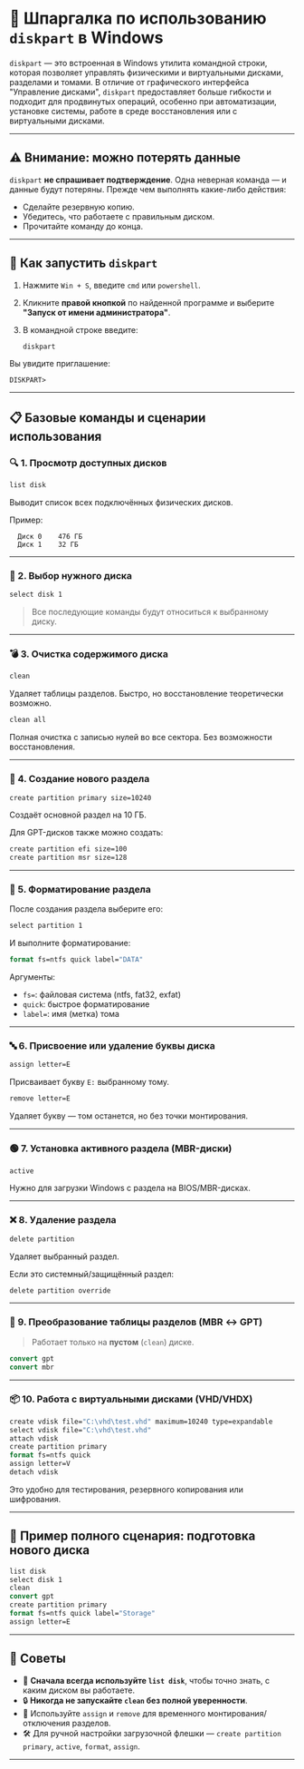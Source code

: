 # 🧰 Шпаргалка по использованию `diskpart` в Windows



`diskpart` — это встроенная в Windows утилита командной строки, которая позволяет управлять физическими и виртуальными дисками, 
разделами и томами. В отличие от графического интерфейса "Управление дисками", 
`diskpart` предоставляет больше гибкости и подходит для продвинутых операций, особенно при автоматизации, установке системы, 
работе в среде восстановления или с виртуальными дисками.

---

## ⚠️ Внимание: можно потерять данные

`diskpart` **не спрашивает подтверждение**. Одна неверная команда — и данные будут потеряны.
Прежде чем выполнять какие-либо действия:

* Сделайте резервную копию.
* Убедитесь, что работаете с правильным диском.
* Прочитайте команду до конца.

---

## 🏁 Как запустить `diskpart`

1. Нажмите `Win + S`, введите `cmd` или `powershell`.
2. Кликните **правой кнопкой** по найденной программе и выберите **"Запуск от имени администратора"**.
3. В командной строке введите:

   ```cmd
   diskpart
   ```

Вы увидите приглашение:

```
DISKPART>
```

---

## 📋 Базовые команды и сценарии использования

### 🔍 1. Просмотр доступных дисков

```cmd
list disk
```

Выводит список всех подключённых физических дисков.

Пример:

```
  Диск 0    476 ГБ
  Диск 1    32 ГБ
```

---

### 📌 2. Выбор нужного диска

```cmd
select disk 1
```

> Все последующие команды будут относиться к выбранному диску.

---

### 💣 3. Очистка содержимого диска

```cmd
clean
```

Удаляет таблицы разделов. Быстро, но восстановление теоретически возможно.

```cmd
clean all
```

Полная очистка с записью нулей во все сектора. Без возможности восстановления.

---

### 🧱 4. Создание нового раздела

```cmd
create partition primary size=10240
```

Создаёт основной раздел на 10 ГБ.

Для GPT-дисков также можно создать:

```cmd
create partition efi size=100
create partition msr size=128
```

---

### 🧼 5. Форматирование раздела

После создания раздела выберите его:

```cmd
select partition 1
```

И выполните форматирование:

```cmd
format fs=ntfs quick label="DATA"
```

Аргументы:

* `fs=`: файловая система (ntfs, fat32, exfat)
* `quick`: быстрое форматирование
* `label=`: имя (метка) тома

---

### 🔤 6. Присвоение или удаление буквы диска

```cmd
assign letter=E
```

Присваивает букву `E:` выбранному тому.

```cmd
remove letter=E
```

Удаляет букву — том останется, но без точки монтирования.

---

### 🟢 7. Установка активного раздела (MBR-диски)

```cmd
active
```

Нужно для загрузки Windows с раздела на BIOS/MBR-дисках.

---

### ❌ 8. Удаление раздела

```cmd
delete partition
```

Удаляет выбранный раздел.

Если это системный/защищённый раздел:

```cmd
delete partition override
```

---

### 🔁 9. Преобразование таблицы разделов (MBR ↔ GPT)

> Работает только на **пустом** (`clean`) диске.

```cmd
convert gpt
convert mbr
```

---

### 📦 10. Работа с виртуальными дисками (VHD/VHDX)

```cmd
create vdisk file="C:\vhd\test.vhd" maximum=10240 type=expandable
select vdisk file="C:\vhd\test.vhd"
attach vdisk
create partition primary
format fs=ntfs quick
assign letter=V
detach vdisk
```

Это удобно для тестирования, резервного копирования или шифрования.

---

## 🧪 Пример полного сценария: подготовка нового диска

```cmd
list disk
select disk 1
clean
convert gpt
create partition primary
format fs=ntfs quick label="Storage"
assign letter=E
```

---

## 🧠 Советы 

* 💾 **Сначала всегда используйте `list disk`**, чтобы точно знать, с каким диском вы работаете.
* 🔒 **Никогда не запускайте `clean` без полной уверенности**.
* 📁 Используйте `assign` и `remove` для временного монтирования/отключения разделов.
* 🛠️ Для ручной настройки загрузочной флешки — `create partition primary`, `active`, `format`, `assign`.

---

